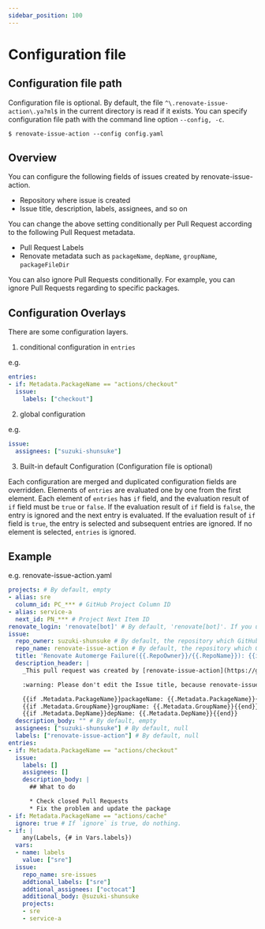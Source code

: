 ```yaml
---
sidebar_position: 100
---
```


# Configuration file

## Configuration file path

Configuration file is optional.
By default, the file `^\.renovate-issue-action\.ya?ml$` in the current directory is read if it exists.
You can specify configuration file path with the command line option `--config, -c`.

```console
$ renovate-issue-action --config config.yaml
```

## Overview

You can configure the following fields of issues created by renovate-issue-action.

* Repository where issue is created
* Issue title, description, labels, assignees, and so on

You can change the above setting conditionally per Pull Request according to the following Pull Request metadata.

* Pull Request Labels
* Renovate metadata such as `packageName`, `depName`, `groupName`, `packageFileDir`

You can also ignore Pull Requests conditionally.
For example, you can ignore Pull Requests regarding to specific packages.

## Configuration Overlays

There are some configuration layers.

1. conditional configuration in `entries`

e.g.

```yaml
entries:
- if: Metadata.PackageName == "actions/checkout"
  issue:
    labels: ["checkout"]
```

2. global configuration

e.g.

```yaml
issue:
  assignees: ["suzuki-shunsuke"]
```

3. Built-in default Configuration (Configuration file is optional)

Each configuration are merged and duplicated configuration fields are overridden.
Elements of `entries` are evaluated one by one from the first element.
Each element of `entries` has `if` field, and the evaluation result of `if` field must be `true` or `false`.
If the evaluation result of `if` field is `false`, the entry is ignored and the next entry is evaluated.
If the evaluation result of `if` field is `true`, the entry is selected and subsequent entries are ignored.
If no element is selected, `entries` is ignored.

## Example

e.g. renovate-issue-action.yaml

```yaml
projects: # By default, empty
- alias: sre
  column_id: PC_*** # GitHub Project Column ID
- alias: service-a
  next_id: PN_*** # Project Next Item ID
renovate_login: 'renovate[bot]' # By default, 'renovate[bot]'. If you use Self-hosted Renovate, you have to set this field.
issue:
  repo_owner: suzuki-shunsuke # By default, the repository which GitHub Actions is run
  repo_name: renovate-issue-action # By default, the repository which GitHub Actions is run
  title: 'Renovate Automerge Failure({{.RepoOwner}}/{{.RepoName}}): {{if .Metadata.GroupName}}{{.Metadata.GroupName}}{{else}}{{.Metadata.PackageName}}{{.Metadata.DepName}}{{end}} {{if .Metadata.PackageFileDir}}({{.Metadata.PackageFileDir}}){{end}}'
  description_header: |
    _This pull request was created by [renovate-issue-action](https://github.com/suzuki-shunsuke/renovate-issue-action)._

    :warning: Please don't edit the Issue title, because renovate-issue-action searches issue with Issue title.

    {{if .Metadata.PackageName}}packageName: {{.Metadata.PackageName}}{{end}}
    {{if .Metadata.GroupName}}groupName: {{.Metadata.GroupName}}{{end}}
    {{if .Metadata.DepName}}depName: {{.Metadata.DepName}}{{end}}
  description_body: "" # By default, empty
  assignees: ["suzuki-shunsuke"] # By default, null
  labels: ["renovate-issue-action"] # By default, null
entries:
- if: Metadata.PackageName == "actions/checkout"
  issue:
    labels: []
    assignees: []
    description_body: |
      ## What to do

      * Check closed Pull Requests
      * Fix the problem and update the package
- if: Metadata.PackageName == "actions/cache"
  ignore: true # If `ignore` is true, do nothing.
- if: |
    any(Labels, {# in Vars.labels})
  vars:
  - name: labels
    value: ["sre"]
  issue:
    repo_name: sre-issues
    addtional_labels: ["sre"]
    addtional_assignees: ["octocat"]
    additional_body: @suzuki-shunsuke
    projects:
    - sre
    - service-a
```
